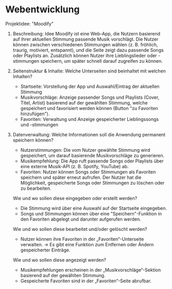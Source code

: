 # Webentwicklung

Projektidee: "Moodify"

1. Beschreibung: Idee
    Moodify ist eine Web-App, die Nutzern basierend auf ihrer aktuellen Stimmung passende Musik vorschlägt. Die Nutzer können zwischen verschiedenen Stimmungen wählen (z. B. fröhlich, traurig, motiviert, entspannt), und die Seite zeigt dazu passende Songs oder Playlists an. Zusätzlich können Nutzer ihre Lieblingslieder oder -stimmungen speichern, um später schnell darauf zugreifen zu können.

2. Seitenstruktur & Inhalte: Welche Unterseiten sind beinhaltet mit welchen Inhalten?
    - Startseite: Vorstellung der App und Auswahl/Eintrag der aktuellen Stimmung
    - Musikvorschläge: Anzeige passender Songs und Playlists (Cover, Titel, Artist) basierend auf der gewählten Stimmung, welche gespeichert und favorisiert werden können (Button "zu Favoriten hinzufügen").
    - Favoriten: Verwaltung und Anzeige gespeicherter Lieblingssongs und -stimmungen

3. Datenverwaltung:
    Welche Informationen soll die Anwendung permanent speichern können?
    - Nutzerstimmungen: Die vom Nutzer gewählte Stimmung wird gespeichert, um darauf basierende Musikvorschläge zu generieren.
    - Musikempfehlung: Die App ruft passende Songs oder Playlists über eine externe Musik-API (z. B. Spotify, YouTube) ab.
    - Favoriten: Nutzer können Songs oder Stimmungen als Favoriten speichern und später erneut aufrufen. Der Nutzer hat die Möglichkeit, gespeicherte Songs oder Stimmungen zu löschen oder zu bearbeiten.

    Wie und wo sollen diese eingegeben oder erstellt werden?
    - Die Stimmung wird über eine Auswahl auf der Startseite eingegeben.
    - Songs und Stimmungen können über eine "Speichern"-Funktion in den Favoriten abgelegt und darunter aufgerufen werden.

    Wie und wo sollen diese bearbeitet und/oder gelöscht werden?
    - Nutzer können ihre Favoriten in der „Favoriten“-Unterseite verwalten.
    -> Es gibt eine Funktion zum Entfernen oder Ändern gespeicherter Einträge.

    Wie und wo sollen diese angezeigt werden?
    - Musikempfehlungen erscheinen in der „Musikvorschläge“-Sektion basierend auf der gewählten Stimmung.
    - Gespeicherte Favoriten sind in der „Favoriten“-Seite abrufbar.